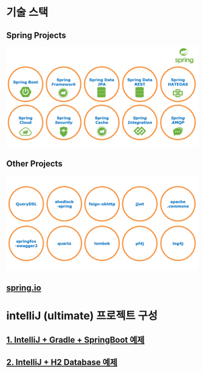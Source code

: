 # 기술 스택


## Spring Projects

<img title="stack" src="./images/spring/spring-io.png" alt="spring-io.png" width="800px">


## Other Projects

<img title="stack" src="./images/spring/others.png" alt="others.png" width="800px">


## [**spring.io**](https://spring.io/projects/)


intelliJ (ultimate) 프로젝트 구성
=====

## [**1. IntelliJ + Gradle + SpringBoot 예제**](./old/IntelliJ_Gradle_Spring_Proj.md)

## [**2. IntelliJ + H2 Database 예제**](./old/IntelliJ_H2_연결.md)

